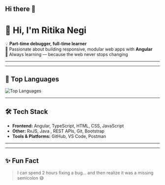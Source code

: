 ## Hi there 👋

<!--
**Ritika-negi13/Ritika-negi13** is a ✨ _special_ ✨ repository because its `README.md` (this file) appears on your GitHub profile.

Here are some ideas to get you started:

- 🔭 I’m currently working on ...
- 🌱 I’m currently learning ...
- 👯 I’m looking to collaborate on ...
- 🤔 I’m looking for help with ...
- 💬 Ask me about ...
- 📫 How to reach me: ...
- 😄 Pronouns: ...
- ⚡ Fun fact: ...
-->


# 👋 Hi, I'm Ritika Negi  

💡 **Part-time debugger, full-time learner**  
🚀 Passionate about building responsive, modular web apps with **Angular**  
🌱 Always learning — because the web never stops changing  

---

---

## 📌 Top Languages
![Top Languages](https://github-readme-stats.vercel.app/api/top-langs/?username=Ritika-negi13&layout=compact&theme=radical)  

---

## 🛠 Tech Stack
- **Frontend:** Angular, TypeScript, HTML, CSS, JavaScript  
- **Other:** RxJS, Java , REST APIs, Git, Bootstrap 
- **Tools & Platforms:** GitHub, VS Code, Postman  

---



---

## ✨ Fun Fact
> I can spend 2 hours fixing a bug… and then realize it was a missing semicolon 😅
